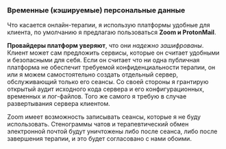 ### Временные (кэшируемые) персональные данные

Что касается онлайн-терапии, я использую платформы удобные для клиента, по умолчанию я предлагаю пользоваться **Zoom и ProtonMail**.

**Провайдеры платформ уверяют**, что они _надежно зашифрованы_. Клиент может сам предложить сервисы, которые он считает удобными и безопасными для себя. Если он считает что ни одна публичная платформа не обеспечит требуемой конфиденциальности терапии, он или я можем самостоятельно создать отдельный сервер, обслуживающий только его сеансы. Со своей стороны я грантирую открытый аудит исходного кода сервера и его конфигурационных, временных и лог-файлов. Того же самого я требую в случае развертывания сервера клиентом. 

Zoom имеет возможность записывать сеансы, которые я не буду использовать. Стенограммы чатов и терапевтический обмен электронной почтой будут уничтожены либо после сеанса, либо после завершения терапии, и это будет согласовано с нами обоими.
